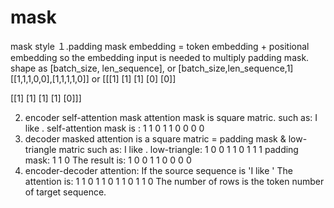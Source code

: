 # mask
mask style
１.padding mask
embedding = token embedding + positional embedding
so the embedding input is needed to multiply padding mask.
shape as [batch_size, len_sequence], or [batch_size,len_sequence,1]
[[1,1,1,0,0],[1,1,1,1,0]]
or 
[[[1]
  [1]
  [1]
  [0]
  [0]]

 [[1]
  [1]
  [1]
  [1]
  [0]]]
  
  2. encoder self-attention mask
  attention mask is square matric.
  such as: I like <pad>.
  self-attention mask is :
  1 1 0
	1 1 0
	0 0 0
  3. decoder masked attention is a square matric = padding mask & low-triangle matric
  such as: I like <pad>.
  low-triangle:
  1 0 0
	1 1 0
	1 1 1
  padding mask:
  1
  1
  0
  The result is:
  1 0 0
  1 1 0
  0 0 0
  4. encoder-decoder attention:
  If the source sequence is 'I like <pad>'
  The attention is:
  1 1 0
  1 1 0
  1 1 0
  1 1 0
  The number of rows is the token number of target sequence.
  
